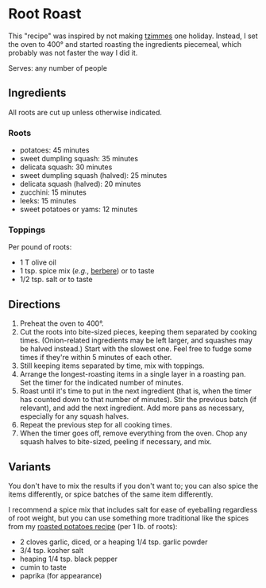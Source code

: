 # Root Roast

This "recipe" was inspired by not making [tzimmes](../roots/tzimmes.md) one holiday.  Instead, I set the oven to 400° and started roasting the ingredients piecemeal, which probably was not faster the way I did it.

Serves: any number of people

## Ingredients

All roots are cut up unless otherwise indicated.

### Roots

* potatoes: 45 minutes
* sweet dumpling squash: 35 minutes
* delicata squash: 30 minutes
* sweet dumpling squash (halved): 25 minutes
* delicata squash (halved): 20 minutes
* zucchini:  15 minutes
* leeks:  15 minutes
* sweet potatoes or yams: 12 minutes

### Toppings

Per pound of roots:

* 1 T olive oil
* 1 tsp. spice mix (*e.g.*, [berbere](../appetizers/berbere.md)) or to taste
* 1/2 tsp. salt or to taste

## Directions

1. Preheat the oven to 400°.
2. Cut the roots into bite-sized pieces, keeping them separated by cooking times.  (Onion-related ingredients may be left larger, and squashes may be halved instead.)  Start with the slowest one.  Feel free to fudge some times if they're within 5 minutes of each other.
3. Still keeping items separated by time, mix with toppings.
4. Arrange the longest-roasting items in a single layer in a roasting pan.  Set the timer for the indicated number of minutes.
5. Roast until it's time to put in the next ingredient (that is, when the timer has counted down to that number of minutes).  Stir the previous batch (if relevant), and add the next ingredient.  Add more pans as necessary, especially for any squash halves.
6. Repeat the previous step for all cooking times.
7. When the timer goes off, remove everything from the oven.  Chop any squash halves to bite-sized, peeling if necessary, and mix.

## Variants

You don't have to mix the results if you don't want to; you can also spice the items differently, or spice batches of the same item differently.

I recommend a spice mix that includes salt for ease of eyeballing regardless of root weight, but you can use something more traditional like the spices from my [roasted potatoes recipe](../roots/roastedPotatoes.md) (per 1 lb. of roots):

* 2 cloves garlic, diced, or a heaping 1/4 tsp. garlic powder
* 3/4 tsp. kosher salt
* heaping 1/4 tsp. black pepper
* cumin to taste
* paprika (for appearance)
